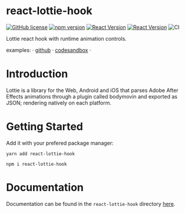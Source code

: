 # react-lottie-hook

[![GitHub license](https://img.shields.io/badge/license-MIT-blue.svg)](https://github.com/facebook/react/blob/master/LICENSE)
[![npm version](https://img.shields.io/static/v1?label=npm&message=v0.3.0&color=informational)](https://www.npmjs.com/package/react-lottie-hook) 
[![React Version](https://img.shields.io/static/v1?label=react&message=>=16.8.0&color=informational)](https://github.com/facebook/react/blob/master/CHANGELOG.md)
[![React Version](https://img.shields.io/static/v1?label=react&message=17.0.0&color=informational)](https://github.com/facebook/react/blob/master/CHANGELOG.md)
![CI](https://github.com/developertown/react-lottie-hook/workflows/Continuous%20Integration/badge.svg?branch=master)

Lottie react hook with runtime animation controls.

examples: &middot; [github](https://github.com/developertown/react-lottie-hook/tree/master/examples/react-lottie-hook-ts) &middot; [codesandbox](https://codesandbox.io/s/lottie-with-hooks-ft8dl) &middot;

# Introduction
Lottie is a library for the Web, Android and iOS that parses Adobe After Effects animations through a plugin called bodymovin and exported as JSON; rendering natively on each platform.

# Getting Started
Add it with your prefered package manager:

```
yarn add react-lottie-hook

npm i react-lottie-hook
```

# Documentation
Documentation can be found in the `react-lottie-hook` directory [here](https://github.com/developertown/react-lottie-hook/blob/master/react-lottie-hook/README.md).

